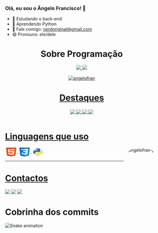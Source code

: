 ### Olá, eu sou o Ângelo Francisco! 🖖

- 🔭 Estudando o back-end
- 🌱 Aprendendo Python
- 💬 Fale comigo: nerdoriginal@gmail.com
- 😄 Pronouns: ele/dele

<div align="center">
  <h1>Sobre Programação</h1> 
  <a href="https://github.com/angelofran">
  <img height="150em" src="https://github-readme-stats.vercel.app/api?username=angelofran&show_icons=true&theme=dark&include_all_commits=true&count_private=true"/>
  <img height="150em" src="https://github-readme-stats.vercel.app/api/top-langs/?username=angelofran&layout=compact&langs_count=7&theme=dark"/>
  <p><img align="center" src="https://github-readme-streak-stats.herokuapp.com/?user=angelofran&" alt="angelofran" /></p>
  <h1>Destaques</h1>  
  <img align="center" height="120em" src="https://github-readme-stats.vercel.app/api/pin/?username=angelofran&repo=angelofran"/>
  <img align="center" height="120em" src="https://github-readme-stats.vercel.app/api/pin/?username=angelofran&repo=Bot-discord"/>
  <img align="center" height="120em" src="https://github-readme-stats.vercel.app/api/pin/?username=angelofran&repo=Gerador-de-senhas"/>
  <img align="center" height="120em" src="https://github-readme-stats.vercel.app/api/pin/?username=angelofran&repo=Outros-Projectos-python"/>
  
</div>
<div style="display: inline_block, text-align: center;" ><br>
  <h1>Linguagens que uso</h1>  
  <img align="center" alt="angelofran-HTML" height="30" width="40" src="https://raw.githubusercontent.com/devicons/devicon/master/icons/html5/html5-original.svg">
  <img align="center" alt="angelofran-CSS" height="30" width="40" src="https://raw.githubusercontent.com/devicons/devicon/master/icons/css3/css3-original.svg">
  <img align="center" alt="angelofran-Python" height="30" width="40" src="https://raw.githubusercontent.com/devicons/devicon/master/icons/python/python-original.svg">
  <img align="right" alt="angelofran-pic" height="150" style="border-radius:50px;" src="https://picrew.me/shareImg/org/202209/338224_PKgv7Qs2.png">
</div>
<hr> 
<div> 
<h1>Contactos</h1>  
  <a href="https://www.instagram.com/tatso_yuki/" target="_blank"><img src="https://img.shields.io/badge/-Instagram-%23E4405F?style=for-the-badge&logo=instagram&logoColor=white" target="_blank"></a>
 <a href="https://discord.com/channels/@me/1015986402418229369" target="_blank"><img src="https://img.shields.io/badge/Discord-7289DA?style=for-the-badge&logo=discord&logoColor=white" target="_blank"></a> 
  <a href = "mailto:nerdoriginal@gmail.com"><img src="https://img.shields.io/badge/-Gmail-%23333?style=for-the-badge&logo=gmail&logoColor=white" target="_blank"></a>
<h1>Cobrinha dos commits</h1>

  ![Snake animation](https://github.com/angelofran/angelofran/blob/output/github-contribution-grid-snake.svg)
</div>

